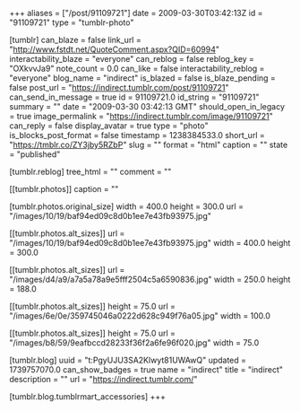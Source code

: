 +++
aliases = ["/post/91109721"]
date = 2009-03-30T03:42:13Z
id = "91109721"
type = "tumblr-photo"

[tumblr]
can_blaze = false
link_url = "http://www.fstdt.net/QuoteComment.aspx?QID=60994"
interactability_blaze = "everyone"
can_reblog = false
reblog_key = "OXkvvJa9"
note_count = 0.0
can_like = false
interactability_reblog = "everyone"
blog_name = "indirect"
is_blazed = false
is_blaze_pending = false
post_url = "https://indirect.tumblr.com/post/91109721"
can_send_in_message = true
id = 91109721.0
id_string = "91109721"
summary = ""
date = "2009-03-30 03:42:13 GMT"
should_open_in_legacy = true
image_permalink = "https://indirect.tumblr.com/image/91109721"
can_reply = false
display_avatar = true
type = "photo"
is_blocks_post_format = false
timestamp = 1238384533.0
short_url = "https://tmblr.co/ZY3jby5RZbP"
slug = ""
format = "html"
caption = ""
state = "published"

[tumblr.reblog]
tree_html = ""
comment = ""

[[tumblr.photos]]
caption = ""

[tumblr.photos.original_size]
width = 400.0
height = 300.0
url = "/images/10/19/baf94ed09c8d0b1ee7e43fb93975.jpg"

[[tumblr.photos.alt_sizes]]
url = "/images/10/19/baf94ed09c8d0b1ee7e43fb93975.jpg"
width = 400.0
height = 300.0

[[tumblr.photos.alt_sizes]]
url = "/images/d4/a9/a7a5a78a9e5fff2504c5a6590836.jpg"
width = 250.0
height = 188.0

[[tumblr.photos.alt_sizes]]
height = 75.0
url = "/images/6e/0e/359745046a0222d628c949f76a05.jpg"
width = 100.0

[[tumblr.photos.alt_sizes]]
height = 75.0
url = "/images/b8/59/9eafbccd28233f36f2a6fe96f020.jpg"
width = 75.0

[tumblr.blog]
uuid = "t:PgyUJU3SA2Klwyt81UWAwQ"
updated = 1739757070.0
can_show_badges = true
name = "indirect"
title = "indirect"
description = ""
url = "https://indirect.tumblr.com/"

[tumblr.blog.tumblrmart_accessories]
+++
